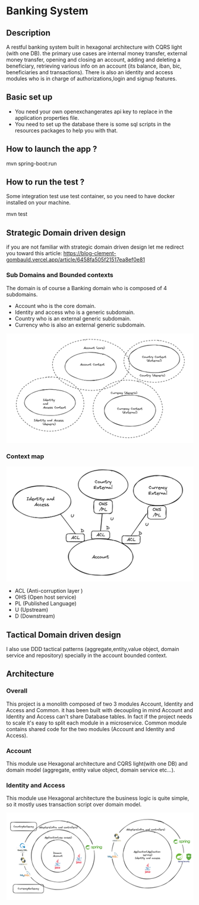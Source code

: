 # Banking System

## Description

A restful banking system built in hexagonal architecture with CQRS light (with one DB).
the primary use cases are internal money transfer, external money transfer, opening and closing an account, adding and
deleting a beneficiary, retrieving various info on an account (its balance, iban, bic, beneficiaries and transactions).
There is also an identity and access modules who is in charge of authorizations,login and signup features.

## Basic set up

- You need your own openexchangerates api key to replace in the application properties file.
- You need to set up the database there is some sql scripts in the resources packages to help you with that.

## How to launch the app ?

mvn spring-boot:run

## How to run the test ?

Some integration test use test container, so you need to have docker installed on your machine.

mvn test

## Strategic Domain driven design

if you are not familiar with strategic domain driven design let me redirect you toward this article:
https://blog-clement-gombauld.vercel.app/article/6458fa505f21517ea8ef0e81

### Sub Domains and Bounded contexts

The domain is of course a Banking domain who is composed of 4 subdomains.

- Account who is the core domain.
- Identity and access who is a generic subdomain.
- Country who is an external generic subdomain.
- Currency who is also an external generic subdomain.

![Screenshot](Banking-DDD-sub-domains.png)

### Context map

![Screenshot](Context-map.png)

- ACL (Anti-corruption layer )
- OHS (Open host service)
- PL (Published Language)
- U (Upstream)
- D (Downstream)

## Tactical Domain driven design

I also use DDD tactical patterns (aggregate,entity,value object, domain service and repository) specially in the account
bounded context.

## Architecture

### Overall

This project is a monolith composed of two 3 modules Account, Identity and Access and Common.
it has been built with decoupling in mind Account and Identity and Access can't share Database tables.
In fact if the project needs to scale it's easy to split each module in a microservice.
Common module contains shared code for the two modules (Account and Identity and Access).

### Account

This module use Hexagonal architecture and CQRS light(with one DB) and domain model (aggregate, entity value object,
domain service etc...).

### Identity and Access

This module use Hexagonal architecture the business logic is quite simple, so it mostly uses transaction script over
domain model.

![Screenshot](Architecture.png)